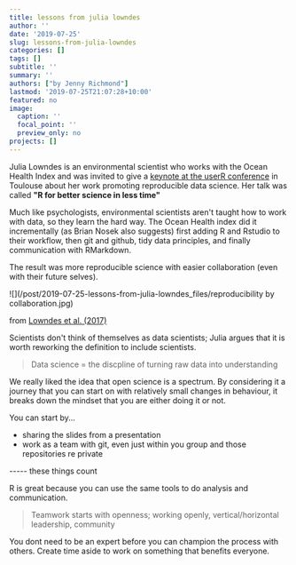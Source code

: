 ```yaml
---
title: lessons from julia lowndes
author: ''
date: '2019-07-25'
slug: lessons-from-julia-lowndes
categories: []
tags: []
subtitle: ''
summary: ''
authors: ["by Jenny Richmond"]
lastmod: '2019-07-25T21:07:28+10:00'
featured: no
image:
  caption: ''
  focal_point: ''
  preview_only: no
projects: []
---
```



Julia Lowndes is an environmental scientist who works with the Ocean Health Index and was invited to give a [keynote at the userR conference](https://www.youtube.com/watch?v=Z8PqwFPqn6Y) in Toulouse about her work promoting reproducible data science. Her talk was called **"R for better science in less time"** 


Much like psychologists, environmental scientists aren't taught how to work with data, so they learn the hard way. The Ocean Health index did it incrementally (as Brian Nosek also suggests) first adding R and Rstudio to their workflow, then git and github, tidy data principles, and finally communication with RMarkdown. 

The result was more reproducible science with easier collaboration (even with their future selves). 

![](/post/2019-07-25-lessons-from-julia-lowndes_files/reproducibility by collaboration.jpg)

from [Lowndes et al. (2017)](https://www.nature.com/articles/s41559-017-0160)

Scientists don't think of themselves as data scientists; Julia argues that it is worth reworking the definition to include scientists.

> Data science = the discpline of turning raw data into understanding


We really liked the idea that open science is a spectrum. By considering it a journey that you can start on with relatively small changes in behaviour, it breaks down the mindset that you are either doing it or not. 

You can start by...

- sharing the slides from a presentation
- work as a team with git, even just within you group and those repositories re private

----- these things count 

R is great because you can use the same tools to do analysis and communication.


> Teamwork starts with openness; working openly, vertical/horizontal leadership, community 

You dont need to be an expert before you can champion the process with others. Create time aside to work on something that benefits everyone. 